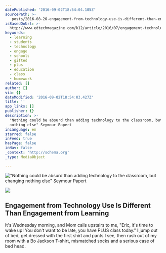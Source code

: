 ```yaml
---
datePublished: '2016-09-02T18:54:04.105Z'
sourcePath: >-
  _posts/2016-08-26-engagement-from-technology-use-is-different-than-engagement.md
isBasedOnUrl: >-
  http://www.edtechmagazine.com/k12/article/2016/07/engagement-technology-use-different-engagement-learning
keywords:
  - learning
  - students
  - technology
  - engage
  - schools
  - gifted
  - plus
  - education
  - class
  - homework
related: []
author: []
via: {}
dateModified: '2016-09-02T18:54:03.427Z'
title: ''
app_links: []
publisher: {}
description: >-
  "Nothing could be absurd than adding technology to the classroom, but changing
  nothing else" Seymour Papert
inLanguage: en
starred: false
inFeed: true
hasPage: false
inNav: false
_context: 'http://schema.org'
_type: MediaObject

---
```

!["Nothing could be absurd than adding technology to the classroom, but changing nothing else" Seymour Papert](https://the-grid-user-content.s3-us-west-2.amazonaws.com/4ef5bb9d-7bc9-4f11-bfb2-07160317cc4c.jpg)

<article style=""><img src="https://s3-us-west-2.amazonaws.com/the-grid-img/p/02b10a029dc84c86cd65af90a9cc724c903b5060.jpg" /><h1>Engagement from Technology Use Is Different Than Engagement from Learning</h1><p>It's Wednesday morning, and Mom calls upstairs to me, "Eric, it's time to wake up! You don't want to be late, you have PLUS class today." I jump out of bed, get dressed with the first shirt and pants I see, then rush out of my room with a Bo Jackson T-shirt, mismatched socks and a serious case of bed head.</p></article>